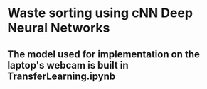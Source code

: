# Waste sorting using cNN Deep Neural Networks
## The model used for implementation on the laptop's webcam is built in TransferLearning.ipynb
